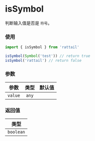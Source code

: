# isSymbol

判断输入值是否是 `符号`。

### 使用

```ts
import { isSymbol } from 'rattail'

isSymbol(Symbol('test')) // return true
isSymbol('rattail') // return false
```

### 参数

| 参数    | 类型  | 默认值 |
| ------- | :---: | -----: |
| `value` | `any` |        |

### 返回值

|   类型    |
| :-------: |
| `boolean` |
